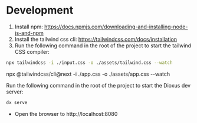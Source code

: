# Development

1. Install npm: https://docs.npmjs.com/downloading-and-installing-node-js-and-npm
2. Install the tailwind css cli: https://tailwindcss.com/docs/installation
3. Run the following command in the root of the project to start the tailwind CSS compiler:

```bash
npx tailwindcss -i ./input.css -o ./assets/tailwind.css --watch
```

npx @tailwindcss/cli@next -i ./app.css -o ./assets/app.css --watch

Run the following command in the root of the project to start the Dioxus dev server:

```bash
dx serve
```

- Open the browser to http://localhost:8080